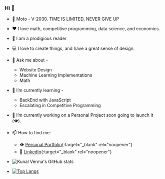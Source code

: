 ### Hi  👋
- 🥅 Moto - V-2030. TIME IS LIMITED, NEVER GIVE UP
- ❤ I love math, competitive programming, data science, and economics.
- 📗 I am a prodigious reader
- 💻 I love to create things, and have a great sense of design.
- 💬 Ask me about - 
    * Website Design
    * Machine Learning Implementations
    * Math
- 🌱 I’m currently learning -
    * BackEnd with JavaScript
    * Escalating in Competitive Programming
- 🔭 I’m currently working on a Personal Project soon going to launch it (👁).
- 📫 How to find me: 
  - 👁 [Personal Portfolio](https://hereiskunalverma.github.io/tlrc/index.html){:target="_blank" rel="noopener"} 
  - 🏢 [LinkedIn](https://www.linkedin.com/in/kunalverma19/){:target="_blank" rel="noopener"}

- ![Kunal Verma's GitHub stats](https://github-readme-stats.vercel.app/api?username=hereiskunalverma&show_icons=true&theme=vue)
- [![Top Langs](https://github-readme-stats.vercel.app/api/top-langs/?username=hereiskunalverma)](https://github.com/hereiskunalverma/github-readme-stats)

<!--- [![Kunal Verma's wakatime stats](https://github-readme-stats.vercel.app/api/wakatime?username=kunalverma)](https://github.com/hereiskunalverma/github-readme-stats) --->
